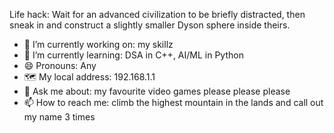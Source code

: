 Life hack: Wait for an advanced civilization to be briefly distracted, then sneak in and construct a slightly smaller Dyson sphere inside theirs.

- 🔭 I’m currently working on: my skillz
- 🌱 I’m currently learning: DSA in C++, AI/ML in Python
- 😄 Pronouns: Any
- 🗺️ My local address: 192.168.1.1
- 💬 Ask me about: my favourite video games please please please
- 📫 How to reach me: climb the highest mountain in the lands and call out my name 3 times
<!--
- 👯 I’m looking to collaborate on ...
- 🤔 I’m looking for help with ...
- ⚡ Fun fact: ...
-->
